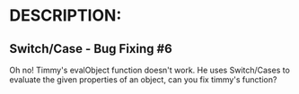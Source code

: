 # DESCRIPTION:

## Switch/Case - Bug Fixing #6

Oh no! Timmy's evalObject function doesn't work. He uses Switch/Cases to evaluate the given properties of an object, can you fix timmy's function?
